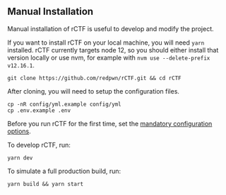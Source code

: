 ## Manual Installation

Manual installation of rCTF is useful to develop and modify the project.

If you want to install rCTF on your local machine, you will need `yarn` installed. rCTF currently targets node 12, so you should either install that version locally or use nvm, for example with `nvm use --delete-prefix v12.16.1`. 

```shell
git clone https://github.com/redpwn/rCTF.git && cd rCTF
```

After cloning, you will need to setup the configuration files.

```shell
cp -nR config/yml.example config/yml
cp .env.example .env
```

Before you run rCTF for the first time, set the [mandatory configuration options](/configuration/#configuration-options).

To develop rCTF, run:

```shell
yarn dev
```

To simulate a full production build, run:

```shell
yarn build && yarn start
``` 
